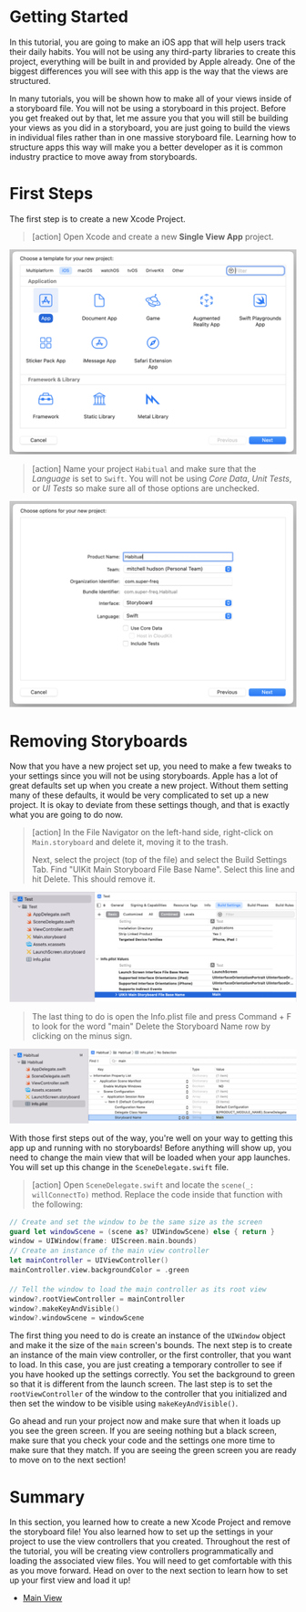 # Getting Started

In this tutorial, you are going to make an iOS app that will help users track their daily habits. You will not be using any third-party libraries to create this project, everything will be built in and provided by Apple already. One of the biggest differences you will see with this app is the way that the views are structured.

In many tutorials, you will be shown how to make all of your views inside of a storyboard file. You will not be using a storyboard in this project. Before you get freaked out by that, let me assure you that you will still be building your views as you did in a storyboard, you are just going to build the views in individual files rather than in one massive storyboard file. Learning how to structure apps this way will make you a better developer as it is common industry practice to move away from storyboards.

# First Steps

The first step is to create a new Xcode Project.

> [action]
> Open Xcode and create a new **Single View App** project.

![New Project](./assets/new_project.png)

> [action]
> Name your project `Habitual` and make sure that the *Language* is set to `Swift`.
> You will not be using *Core Data*, *Unit Tests*, or *UI Tests* so make sure all of those options
> are unchecked.

![Name Project](./assets/name_project.png)

# Removing Storyboards

Now that you have a new project set up, you need to make a few tweaks to your settings since you will not be using storyboards. Apple has a lot of great defaults set up when you create a new project. Without them setting many of these defaults, it would be very complicated to set up a new project. It is okay to deviate from these settings though, and that is exactly what you are going to do now.

> [action]
> In the File Navigator on the left-hand side, right-click on `Main.storyboard` and delete it, moving
> it to the trash. 
>
> Next, select the project (top of the file) and select the Build Settings Tab. Find "UIKit Main Storyboard File Base Name". Select this line and hit Delete. This should remove it. 

![Remove Main](./assets/remove_main.png)

> The last thing to do is open the Info.plist file and press Command + F to look for the word "main" Delete the Storyboard Name row by clicking on the minus sign.

![Remove Main](./assets/info-plist.png)

With those first steps out of the way, you're well on your way to getting this app up and running with no storyboards! Before anything will show up, you need to change the main view that will be loaded when your app launches. You will set up this change in the `SceneDelegate.swift` file.

> [action]
> Open `SceneDelegate.swift` and locate the `scene(_: willConnectTo)` method. Replace the code inside that function with the following:

```Swift 
// Create and set the window to be the same size as the screen
guard let windowScene = (scene as? UIWindowScene) else { return }
window = UIWindow(frame: UIScreen.main.bounds)
// Create an instance of the main view controller
let mainController = UIViewController()
mainController.view.backgroundColor = .green

// Tell the window to load the main controller as its root view
window?.rootViewController = mainController
window?.makeKeyAndVisible()
window?.windowScene = windowScene
```

The first thing you need to do is create an instance of the `UIWindow` object and make it the size of the `main` screen's bounds. The next step is to create an instance of the main view controller, or the first controller, that you want to load. In this case, you are just creating a temporary controller to see if you have hooked up the settings correctly. You set the background to green so that it is different from the launch screen. The last step is to set the `rootViewController` of the window to the controller that you initialized and then set the window to be visible using `makeKeyAndVisible()`.

Go ahead and run your project now and make sure that when it loads up you see the green screen. If you are seeing nothing but a black screen, make sure that you check your code and the settings one more time to make sure that they match. If you are seeing the green screen you are ready to move on to the next section!

# Summary

In this section, you learned how to create a new Xcode Project and remove the storyboard file! You also learned how to set up the settings in your project to use the view controllers that you created. Throughout the rest of the tutorial, you will be creating view controllers programmatically and loading the associated view files. You will need to get comfortable with this as you move forward. Head on over to the next section to learn how to set up your first view and load it up!

- [Main View](./01-Main-View/)
